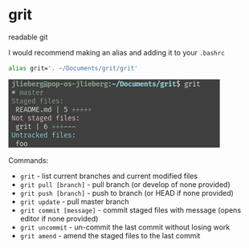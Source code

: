 # grit

readable git

I would recommend making an alias and adding it to your `.bashrc`
```sh
alias grit='. ~/Documents/grit/grit'
```

![preview](/preview.png)

Commands:

* `grit` - list current branches and current modified files
* `grit pull [branch]` - pull branch (or develop of none provided)
* `grit push [branch]` - push to branch (or HEAD if none provided)
* `grit update` - pull master branch
* `grit commit [message]` - commit staged files with message (opens editor if none provided)
* `grit uncommit` - un-commit the last commit without losing work
* `grit amend` - amend the staged files to the last commit
